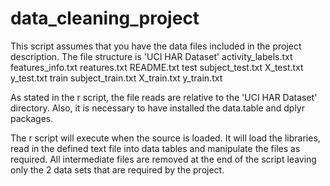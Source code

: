 # data_cleaning_project
This script assumes that you have the data files included in the project description.
The file structure is 
        'UCI HAR Dataset'
                activity_labels.txt
                features_info.txt
                reatures.txt
                README.txt
                test
                        subject_test.txt
                        X_test.txt
                        y_test.txt
                train
                        subject_train.txt
                        X_train.txt
                        y_train.txt
                        
As stated in the r script, the file reads are relative to the 'UCI HAR Dataset' directory.
Also, it is necessary to have installed the data.table and dplyr packages.

The r script will execute when the source is loaded. It will load the libraries, read in the defined text file into data tables and manipulate the files as required. All intermediate files are removed at the end of the script leaving only the 2 data sets that are required by the project.